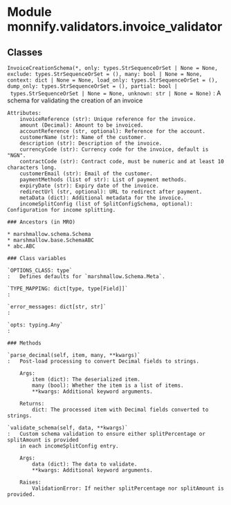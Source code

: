 Module monnify.validators.invoice_validator
===========================================

Classes
-------

`InvoiceCreationSchema(*, only: types.StrSequenceOrSet | None = None, exclude: types.StrSequenceOrSet = (), many: bool | None = None, context: dict | None = None, load_only: types.StrSequenceOrSet = (), dump_only: types.StrSequenceOrSet = (), partial: bool | types.StrSequenceOrSet | None = None, unknown: str | None = None)`
:   A schema for validating the creation of an invoice
    
    Attributes:
        invoiceReference (str): Unique reference for the invoice.
        amount (Decimal): Amount to be invoiced.
        accountReference (str, optional): Reference for the account.
        customerName (str): Name of the customer.
        description (str): Description of the invoice.
        currencyCode (str): Currency code for the invoice, default is "NGN".
        contractCode (str): Contract code, must be numeric and at least 10 characters long.
        customerEmail (str): Email of the customer.
        paymentMethods (list of str): List of payment methods.
        expiryDate (str): Expiry date of the invoice.
        redirectUrl (str, optional): URL to redirect after payment.
        metaData (dict): Additional metadata for the invoice.
        incomeSplitConfig (list of SplitConfigSchema, optional): Configuration for income splitting.

    ### Ancestors (in MRO)

    * marshmallow.schema.Schema
    * marshmallow.base.SchemaABC
    * abc.ABC

    ### Class variables

    `OPTIONS_CLASS: type`
    :   Defines defaults for `marshmallow.Schema.Meta`.

    `TYPE_MAPPING: dict[type, type[Field]]`
    :

    `error_messages: dict[str, str]`
    :

    `opts: typing.Any`
    :

    ### Methods

    `parse_decimal(self, item, many, **kwargs)`
    :   Post-load processing to convert Decimal fields to strings.
        
        Args:
            item (dict): The deserialized item.
            many (bool): Whether the item is a list of items.
            **kwargs: Additional keyword arguments.
        
        Returns:
            dict: The processed item with Decimal fields converted to strings.

    `validate_schema(self, data, **kwargs)`
    :   Custom schema validation to ensure either splitPercentage or splitAmount is provided
        in each incomeSplitConfig entry.
        
        Args:
            data (dict): The data to validate.
            **kwargs: Additional keyword arguments.
        
        Raises:
            ValidationError: If neither splitPercentage nor splitAmount is provided.